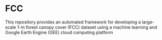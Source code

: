 # FCC
This repository provides an automated framework for developing a large-scale 1-m forest canopy cover (FCC) dataset using a machine learning and Google Earth Engine (GEE) cloud computing platform
